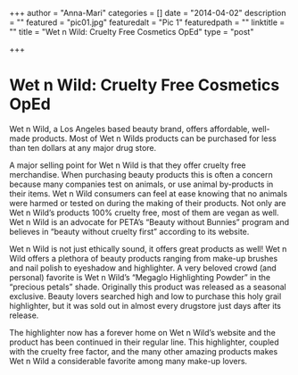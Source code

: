 +++
author = "Anna-Mari"
categories = []
date = "2014-04-02"
description = ""
featured = "pic01.jpg"
featuredalt = "Pic 1"
featuredpath = ""
linktitle = ""
title = "Wet n Wild: Cruelty Free Cosmetics OpEd"
type = "post"

+++
# Wet n Wild: Cruelty Free Cosmetics OpEd

Wet n Wild, a Los Angeles based beauty brand, offers affordable, well-made products. Most of Wet n Wilds products can be purchased for less than ten dollars at any major drug store.

A major selling point for Wet n Wild is that they offer cruelty free merchandise. When purchasing beauty products this is often a concern because many companies test on animals, or use animal by-products in their items. Wet n Wild consumers can feel at ease knowing that no animals were harmed or tested on during the making of their products. Not only are Wet n Wild’s products 100% cruelty free, most of them are vegan as well. Wet n Wild is an advocate for PETA’s “Beauty without Bunnies” program and believes in “beauty without cruelty first” according to its website.

Wet n Wild is not just ethically sound, it offers great products as well! Wet n Wild offers a plethora of beauty products ranging from make-up brushes and nail polish to eyeshadow and highlighter. A very beloved crowd (and personal) favorite is Wet n Wild’s “Megaglo Highlighting Powder” in the “precious petals” shade. Originally this product was released as a seasonal exclusive. Beauty lovers searched high and low to purchase this holy grail highlighter, but it was sold out in almost every drugstore just days after its release.

The highlighter now has a forever home on Wet n Wild’s website and the product has been continued in their regular line. This highlighter, coupled with the cruelty free factor, and the many other amazing products makes Wet n Wild a considerable favorite among many make-up lovers.